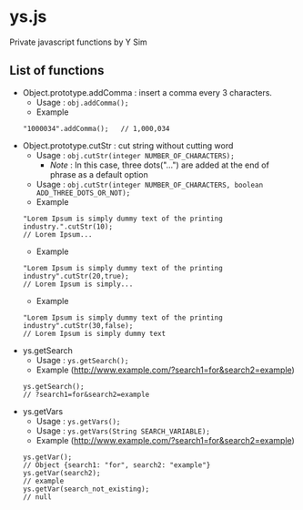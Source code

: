 # ys.js
Private javascript functions
by Y Sim

## List of functions
- Object.prototype.addComma : insert a comma every 3 characters.
	- Usage : ``obj.addComma();``
	- Example
	```
	"1000034".addComma();	// 1,000,034
	```
- Object.prototype.cutStr : cut string without cutting word
	- Usage : ``obj.cutStr(integer NUMBER_OF_CHARACTERS); `` 
		- *Note* : In this case, three dots("...") are added at the end of phrase as a default option
	- Usage : ``obj.cutStr(integer NUMBER_OF_CHARACTERS, boolean ADD_THREE_DOTS_OR_NOT);``
	- Example
	```
	"Lorem Ipsum is simply dummy text of the printing industry.".cutStr(10);	
	// Lorem Ipsum...
	```
	- Example
	```
	"Lorem Ipsum is simply dummy text of the printing industry".cutStr(20,true);	
	// Lorem Ipsum is simply...
	```
	- Example
	```
	"Lorem Ipsum is simply dummy text of the printing industry".cutStr(30,false);	
	// Lorem Ipsum is simply dummy text
	```
- ys.getSearch
	- Usage : ``ys.getSearch();``
	- Example (http://www.example.com/?search1=for&search2=example)
	```
	ys.getSearch();
	// ?search1=for&search2=example
	```
- ys.getVars
	- Usage : ``ys.getVars();``
	- Usage : ``ys.getVars(String SEARCH_VARIABLE);``
	- Example (http://www.example.com/?search1=for&search2=example)
	```
	ys.getVar();
	// Object {search1: "for", search2: "example"}
	ys.getVar(search2);
	// example
	ys.getVar(search_not_existing);
	// null
	```